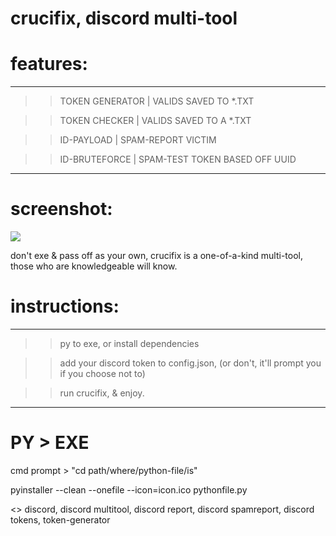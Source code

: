 # crucifix, discord multi-tool

# features:
---------------------------------------------------

>> TOKEN GENERATOR | VALIDS SAVED TO *.TXT

>>TOKEN CHECKER   | VALIDS SAVED TO A *.TXT

>>ID-PAYLOAD      | SPAM-REPORT VICTIM

>>ID-BRUTEFORCE   | SPAM-TEST TOKEN BASED OFF UUID

---------------------------------------------------
# screenshot:
 
![](https://media.discordapp.net/attachments/781761265579327518/785712666999390228/crucifix.png?width=717&height=312)

don't exe & pass off as your own, crucifix is a one-of-a-kind multi-tool, those who are knowledgeable will know.

# instructions:
---------------------------------------------------

>> py to exe, or install dependencies

>> add your discord token to config.json, (or don't, it'll prompt you if you choose not to)

>> run crucifix, & enjoy.

---------------------------------------------------

# PY > EXE

cmd prompt > "cd path/where/python-file/is"

pyinstaller --clean --onefile --icon=icon.ico pythonfile.py


<>
discord, discord multitool, discord report, discord spamreport, discord tokens, token-generator
